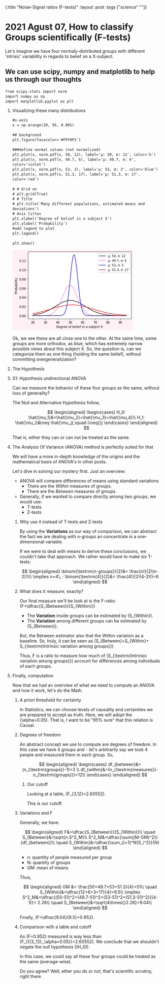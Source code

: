{:title "Noise-Signal ratios (F-tests)"
 :layout :post
 :tags  ["science" ""]}


# 2021 Agust 07, How to classify Groups scientifically (F-tests)

Let's imagine we have four normaly-distributed groups with different
'intrisic' variability in regards to belief on a X-subject.


<a id="org86097b2"></a>

## We can use scipy, numpy and matplotlib to help us through our thoughts

    from scipy.stats import norm
    import numpy as np
    import matplotlib.pyplot as plt

1.  Visualizing these many distributions

        #x-axis
        x = np.arange(20, 95, 0.001)
        
        ## background
        plt.figure(facecolor='#FFF0F5')
        
        ###define normal values (not normalized)
        plt.plot(x, norm.pdf(x, 50, 12), label='μ: 50, σ: 12', color='k')
        plt.plot(x, norm.pdf(x, 49.7, 6), label='μ: 49.7, σ: 6', color='violet')
        plt.plot(x, norm.pdf(x, 53, 3), label='μ: 53, σ: 3', color='blue')
        plt.plot(x, norm.pdf(x, 51.3, 17), label='μ: 51.3, σ: 17', color='red')
        
        # # Grid on
        # plt.grid(True)
        # # Title
        # plt.title('Many different populations, estimated means and deviations')
        # Axis titles
        plt.xlabel('Degree of belief in a subject X')
        plt.ylabel('Probability')
        #add legend to plot
        plt.legend()
        
        plt.show()
    
    ![img](ein-images/ob-ein-d242b8613da3597d356c9ea4a8f05a81.png)
    
    Ok, we see these are all close one to the other. At the same time,
    some groups are more orthodox, as blue, which has extremely narrow
    possible views about this subject X. So, the question is, can we
    categorize them as one thing (holding the same belief), without
    committing overgeneralization?

2.  The Hypothesis

3.  S1: Hypothesis undirectional ANOVA

    Can we measure the behavior of these four groups as the same, without loss of generality?
    
    The Null and Alternative Hypothesis follow,
    
    $$
    \begin{aligned}
    \begin{cases}
         H_0: \hat{\mu_1}&=\hat{\mu_2}=\hat{\mu_3}=\hat{\mu_4}\\
         H_1: \hat{\mu_i}&\neq \hat{\mu_j},\quad i\neq{}j
    \end{cases}
    \end{aligned}
    $$
    
    That is, either they can or can not be treated as the same. 

4.  The Analysis Of Variance (ANOVA) method is perfectly suited for that

    We will have a more in-depth knowledge of the origins and  the
    mathematical basis of ANOVA's in other posts.
    
    Let's dive in solving our mystery first. Just an overview:
    
    -   ANOVA will compare differences of means using standard variations
        -   There are the *Within* measures of groups.
        -   There are the *Between* measures of groups.
    -   Generally, if we wanted to compare directly among two groups, we
        would use:
        -   T-tests
        -   Z-tests
    
    1.  Why use it instead of T-tests and Z-tests
    
        By using the **Variations** as our way of comparison, we can abstract
        the fact we are dealing with n-groups an concentrate in a
        one-dimensional variable.
        
        If we were to deal with means to derive these conclusions, we couldn't
        take that approach. We rather would have to make six T-tests:
        
        $$
			\begin{aligned}
				\binom{\textrm{n-groups}}{2}&= \frac{n!}{2!(n-2)!}\\
				\implies n=4\, : \binom{\textrm{4}}{2}&= \frac{4!}{2!(4-2)!}=6
			\end{aligned}
        $$
    
    2.  What does it measure, exactly?
    
        Our final measure we'll be look at is the F-ratio: \(F=\dfrac{S_{Between}}{S_{Within}}\)
        
        -   The **Variation** inside groups can be estimated by \(S_{Within}\).
        -   The **Variation** among different groups can be estimated by
            \(S_{Between}\).
        
        But, the Between estimator also that the Within variation as a
        baseline. So, truly, it can be seen as \(S_{Between}=S_{Within}+
        S_{\textrm{Intrinsic variation among groups}}\)
        
        Thus, F is a ratio to measure how much of \(S_{\textrm{Intrinsic variation
        among groups}}\) account for differences among individuals of each
        groups.

5.  Finally, computation

    Now that we had an overview of what we need to compute an ANOVA and
    how it work, let's do the Math.
    
    1.  *A priori* threshold for certainty
    
        In Statistics, we can choose levels of causality and certainties we
        are prepared to accept as truth. Here, we will adopt the
        \(\alpha=0.05\). That is, I want to be "95% sure" that this relation is Causal.  
    
    2.  Degrees of freedom
    
        An abstract concept we use to compute are degrees of freedom. In this
        case we have 4 groups and  - let's arbitrarily say we took 4 people and
        measured them in each group. So,
        
        $$
			\begin{aligned}
				\begin{cases}
					df_{between}&=(n_{\textrm{groups}}-1)=3 \\
					df_{within}&=(n_{\textrm{measures}}-n_{\textrm{groups}})=12\\
				\end{cases}
			\end{aligned}
        $$
        
        1.  Our cutoff
        
            Looking at a table, \(F_{3,12}=2.60552\).
            
            This is our cutoff.
    
    3.  Variations and F
    
        Generally, we have.
        
		$$
			\begin{aligned}
				F&=\dfrac{S_{Between}}{S_{Within}}\\
				\quad S_{Between}&=\sqrt{n.S^2_M}\\
				S^2_M&=\dfrac{\sum{(M-GM)^2}}{df_{between}}\\
				\quad S_{Within}&=\dfrac{\sum_{i=1}^N{S_i^2}}{N}
			\end{aligned}
        $$
        
        -   n: quantity of people measured per group
        -   N: quantity of groups
        -   GM: mean of means
        
        Thus,
        
		$$
			\begin{aligned}
				GM &= \frac{50+49.7+53+51.3}{4}=51\\
				\quad S_{Within}&=\dfrac{12+6+3+17}{4}=9.5\\
				\implies S^2_M&=\dfrac{(50-51)^2+(49.7-51)^2+(53-51)^2+(51.3-51)^2}{(4-1)}= 2.26\\
				\quad S_{Between}&=\sqrt{4\times{}2.26}=9.04\\
			\end{aligned}
		$$
        
        Finally, \(F=\dfrac{9.04}{9.5}=0.952\).
    
    4.  Comparison with a table and cutoff
    
        As \(F=0.952\) measured is way less than
        \(F_{\{(3,\,12),\,\alpha=0.05\}}=2.60552\).  We conclude that we shouldn't
        negate the null hypothesis (\(H_0\)).
        
        In this case, we could say all these four groups could be treated as the same (average-wise).
        
        Do you agree? Well, ether you do or not, that's scientific scrutiny, right there.

